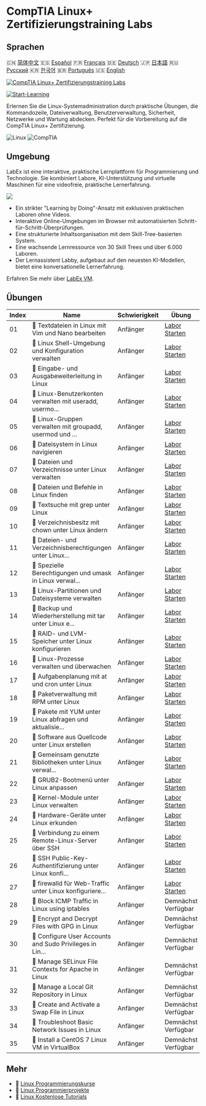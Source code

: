 # CompTIA Linux+ Zertifizierungstraining Labs

## Sprachen

🇨🇳 [简体中文](README_zh.md) 🇪🇸 [Español](README_es.md) 🇫🇷 [Français](README_fr.md) 🇩🇪 [Deutsch](README_de.md) 🇯🇵 [日本語](README_ja.md) 🇷🇺 [Русский](README_ru.md) 🇰🇷 [한국어](README_ko.md) 🇧🇷 [Português](README_pt.md) 🇺🇸 [English](README.md) 

[![CompTIA Linux+ Zertifizierungstraining Labs](https://cover-creator.labex.io/comptia-linux-plus-training-labs.png?lang=de)](https://labex.io/de/courses/comptia-linux-plus-training-labs)

[![Start-Learning](https://img.shields.io/badge/Start-Learning-whitesmoke?style=for-the-badge)](https://labex.io/de/courses/comptia-linux-plus-training-labs)

Erlernen Sie die Linux-Systemadministration durch praktische Übungen, die Kommandozeile, Dateiverwaltung, Benutzerverwaltung, Sicherheit, Netzwerke und Wartung abdecken. Perfekt für die Vorbereitung auf die CompTIA Linux+ Zertifizierung.

![Linux](https://img.shields.io/badge/Linux-whitesmoke?style=for-the-badge&logo=linux)
![CompTIA](https://img.shields.io/badge/CompTIA-whitesmoke?style=for-the-badge&logo=comptia)


## Umgebung

LabEx ist eine interaktive, praktische Lernplattform für Programmierung und Technologie. Sie kombiniert Labore, KI-Unterstützung und virtuelle Maschinen für eine videofreie, praktische Lernerfahrung.

![](https://tutorial-screenshot.getvm.io/images/vm-1725247253.png)

- Ein strikter "Learning by Doing"-Ansatz mit exklusiven praktischen Laboren ohne Videos.
- Interaktive Online-Umgebungen im Browser mit automatisierten Schritt-für-Schritt-Überprüfungen.
- Eine strukturierte Inhaltsorganisation mit dem Skill-Tree-basierten System.
- Eine wachsende Lernressource von 30 Skill Trees und über 6.000 Laboren.
- Der Lernassistent Labby, aufgebaut auf den neuesten KI-Modellen, bietet eine konversationelle Lernerfahrung.

Erfahren Sie mehr über [LabEx VM](https://support.labex.io/using-labex/virtual-machine).

## Übungen

|   Index | Name                                                     | Schwierigkeit   | Übung                                                                                                                                              |
|---------|----------------------------------------------------------|-----------------|----------------------------------------------------------------------------------------------------------------------------------------------------|
|      01 | 📖 Textdateien in Linux mit Vim und Nano bearbeiten      | Anfänger        | <a target='_blank' href='https://labex.io/de/tutorials/linux-edit-text-files-in-linux-with-vim-and-nano-591076'>Labor Starten</a>                  |
|      02 | 📖 Linux Shell-Umgebung und Konfiguration verwalten      | Anfänger        | <a target='_blank' href='https://labex.io/de/tutorials/linux-manage-shell-environment-and-configuration-in-linux-590838'>Labor Starten</a>         |
|      03 | 📖 Eingabe- und Ausgabeweiterleitung in Linux            | Anfänger        | <a target='_blank' href='https://labex.io/de/tutorials/linux-redirecting-input-and-output-in-linux-590840'>Labor Starten</a>                       |
|      04 | 📖 Linux-Benutzerkonten verwalten mit useradd, usermo... | Anfänger        | <a target='_blank' href='https://labex.io/de/tutorials/linux-manage-linux-user-accounts-with-useradd-usermod-and-userdel-590837'>Labor Starten</a> |
|      05 | 📖 Linux-Gruppen verwalten mit groupadd, usermod und ... | Anfänger        | <a target='_blank' href='https://labex.io/de/tutorials/linux-manage-linux-groups-with-groupadd-usermod-and-groupdel-590836'>Labor Starten</a>      |
|      06 | 📖 Dateisystem in Linux navigieren                       | Anfänger        | <a target='_blank' href='https://labex.io/de/tutorials/linux-navigate-the-filesystem-in-linux-590971'>Labor Starten</a>                            |
|      07 | 📖 Dateien und Verzeichnisse unter Linux verwalten       | Anfänger        | <a target='_blank' href='https://labex.io/de/tutorials/linux-manage-files-and-directories-in-linux-590835'>Labor Starten</a>                       |
|      08 | 📖 Dateien und Befehle in Linux finden                   | Anfänger        | <a target='_blank' href='https://labex.io/de/tutorials/linux-find-files-and-commands-in-linux-590834'>Labor Starten</a>                            |
|      09 | 📖 Textsuche mit grep unter Linux                        | Anfänger        | <a target='_blank' href='https://labex.io/de/tutorials/linux-search-text-with-grep-in-linux-590841'>Labor Starten</a>                              |
|      10 | 📖 Verzeichnisbesitz mit chown unter Linux ändern        | Anfänger        | <a target='_blank' href='https://labex.io/de/tutorials/linux-modify-directory-ownership-with-chown-in-linux-590847'>Labor Starten</a>              |
|      11 | 📖 Dateien- und Verzeichnisberechtigungen unter Linux... | Anfänger        | <a target='_blank' href='https://labex.io/de/tutorials/linux-manage-file-and-directory-permissions-in-linux-590844'>Labor Starten</a>              |
|      12 | 📖 Spezielle Berechtigungen und umask in Linux verwal... | Anfänger        | <a target='_blank' href='https://labex.io/de/tutorials/linux-manage-special-permissions-and-umask-in-linux-590846'>Labor Starten</a>               |
|      13 | 📖 Linux-Partitionen und Dateisysteme verwalten          | Anfänger        | <a target='_blank' href='https://labex.io/de/tutorials/linux-manage-linux-partitions-and-filesystems-590845'>Labor Starten</a>                     |
|      14 | 📖 Backup und Wiederherstellung mit tar unter Linux e... | Anfänger        | <a target='_blank' href='https://labex.io/de/tutorials/linux-create-and-restore-a-backup-with-tar-in-linux-590843'>Labor Starten</a>               |
|      15 | 📖 RAID- und LVM-Speicher unter Linux konfigurieren      | Anfänger        | <a target='_blank' href='https://labex.io/de/tutorials/linux-configure-raid-and-lvm-storage-in-linux-590842'>Labor Starten</a>                     |
|      16 | 📖 Linux-Prozesse verwalten und überwachen               | Anfänger        | <a target='_blank' href='https://labex.io/de/tutorials/linux-manage-and-monitor-linux-processes-590864'>Labor Starten</a>                          |
|      17 | 📖 Aufgabenplanung mit at und cron unter Linux           | Anfänger        | <a target='_blank' href='https://labex.io/de/tutorials/linux-schedule-tasks-with-at-and-cron-in-linux-590870'>Labor Starten</a>                    |
|      18 | 📖 Paketverwaltung mit RPM unter Linux                   | Anfänger        | <a target='_blank' href='https://labex.io/de/tutorials/rhel-managing-packages-with-rpm-in-linux-590868'>Labor Starten</a>                          |
|      19 | 📖 Pakete mit YUM unter Linux abfragen und aktualisie... | Anfänger        | <a target='_blank' href='https://labex.io/de/tutorials/rhel-query-and-update-packages-with-yum-in-linux-590869'>Labor Starten</a>                  |
|      20 | 📖 Software aus Quellcode unter Linux erstellen          | Anfänger        | <a target='_blank' href='https://labex.io/de/tutorials/linux-build-software-from-source-code-in-linux-590853'>Labor Starten</a>                    |
|      21 | 📖 Gemeinsam genutzte Bibliotheken unter Linux verwal... | Anfänger        | <a target='_blank' href='https://labex.io/de/tutorials/linux-manage-shared-libraries-in-linux-590867'>Labor Starten</a>                            |
|      22 | 📖 GRUB2-Bootmenü unter Linux anpassen                   | Anfänger        | <a target='_blank' href='https://labex.io/de/tutorials/linux-customize-the-grub2-boot-menu-in-linux-590859'>Labor Starten</a>                      |
|      23 | 📖 Kernel-Module unter Linux verwalten                   | Anfänger        | <a target='_blank' href='https://labex.io/de/tutorials/linux-manage-kernel-modules-in-linux-590865'>Labor Starten</a>                              |
|      24 | 📖 Hardware-Geräte unter Linux erkunden                  | Anfänger        | <a target='_blank' href='https://labex.io/de/tutorials/linux-explore-hardware-devices-in-linux-590861'>Labor Starten</a>                           |
|      25 | 📖 Verbindung zu einem Remote-Linux-Server über SSH      | Anfänger        | <a target='_blank' href='https://labex.io/de/tutorials/linux-connect-to-a-remote-linux-server-using-ssh-590857'>Labor Starten</a>                  |
|      26 | 📖 SSH Public-Key-Authentifizierung unter Linux konfi... | Anfänger        | <a target='_blank' href='https://labex.io/de/tutorials/linux-configure-ssh-public-key-authentication-in-linux-590855'>Labor Starten</a>            |
|      27 | 📖 firewalld für Web-Traffic unter Linux konfiguriere... | Anfänger        | <a target='_blank' href='https://labex.io/de/tutorials/linux-configure-firewalld-to-allow-web-traffic-in-linux-590854'>Labor Starten</a>           |
|      28 | 📖 Block ICMP Traffic in Linux using iptables            | Anfänger        | Demnächst Verfügbar                                                                                                                                |
|      29 | 📖 Encrypt and Decrypt Files with GPG in Linux           | Anfänger        | Demnächst Verfügbar                                                                                                                                |
|      30 | 📖 Configure User Accounts and Sudo Privileges in Lin... | Anfänger        | Demnächst Verfügbar                                                                                                                                |
|      31 | 📖 Manage SELinux File Contexts for Apache in Linux      | Anfänger        | Demnächst Verfügbar                                                                                                                                |
|      32 | 📖 Manage a Local Git Repository in Linux                | Anfänger        | Demnächst Verfügbar                                                                                                                                |
|      33 | 📖 Create and Activate a Swap File in Linux              | Anfänger        | Demnächst Verfügbar                                                                                                                                |
|      34 | 📖 Troubleshoot Basic Network Issues in Linux            | Anfänger        | Demnächst Verfügbar                                                                                                                                |
|      35 | 📖 Install a CentOS 7 Linux VM in VirtualBox             | Anfänger        | Demnächst Verfügbar                                                                                                                                |

## Mehr

- 🔗 [Linux Programmierungskurse](https://github.com/labex-labs/awesome-programming-courses)
- 🔗 [Linux Programmierprojekte](https://github.com/labex-labs/awesome-programming-projects)
- 🔗 [Linux Kostenlose Tutorials](https://github.com/labex-labs/linux-free-tutorials)

